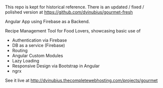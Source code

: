 This repo is kept for historical reference.
There is an updated / fixed / polished version at https://github.com/dvinubius/gourmet-fresh



Angular App using Firebase as a Backend.

Recipe Management Tool for Food Lovers, showcasing basic use of

- Authentication via Firebase
- DB as a service (Firebase)
- Routing
- Angular Custom Modules
- Lazy Loading
- Responsive Design via Bootstrap in Angular
- ngrx

See it live at http://dvinubius.thecompletewebhosting.com/projects/gourmet
